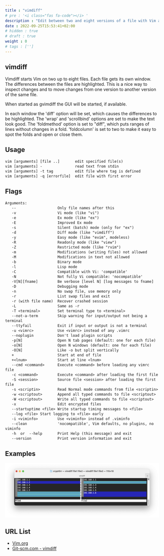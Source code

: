 ```yaml
---
title : "vimdiff"
# pre : '<i class="fas fa-code"></i> '
description : "Edit between two and eight versions of a file with Vim and show differences."
date : 2022-09-25T15:53:41+02:00
# hidden : true
# draft : true
weight : 0
# tags : ['']
---
```


## vimdiff

Vimdiff starts Vim on two up to eight files.  Each file gets its own window.  The differences between the files are highlighted.  This is a nice way to inspect changes and to move changes from one version to another version of the same file.

When started as gvimdiff the GUI will be started, if available.

In each window the 'diff' option will be set, which causes the differences to be highlighted. The 'wrap' and 'scrollbind' options are set to make the text look good. The 'foldmethod' option is set to "diff", which puts ranges of lines without changes in a fold.  'foldcolumn' is set to two to make it easy to spot the folds and open or close them.

## Usage

```plain
vim [arguments] [file ..]       edit specified file(s)
vim [arguments] -               read text from stdin
vim [arguments] -t tag          edit file where tag is defined
vim [arguments] -q [errorfile]  edit file with first error
```

## Flags

```plain
Arguments:
   --                   Only file names after this
   -v                   Vi mode (like "vi")
   -e                   Ex mode (like "ex")
   -E                   Improved Ex mode
   -s                   Silent (batch) mode (only for "ex")
   -d                   Diff mode (like "vimdiff")
   -y                   Easy mode (like "evim", modeless)
   -R                   Readonly mode (like "view")
   -Z                   Restricted mode (like "rvim")
   -m                   Modifications (writing files) not allowed
   -M                   Modifications in text not allowed
   -b                   Binary mode
   -l                   Lisp mode
   -C                   Compatible with Vi: 'compatible'
   -N                   Not fully Vi compatible: 'nocompatible'
   -V[N][fname]         Be verbose [level N] [log messages to fname]
   -D                   Debugging mode
   -n                   No swap file, use memory only
   -r                   List swap files and exit
   -r (with file name)  Recover crashed session
   -L                   Same as -r
   -T <terminal>        Set terminal type to <terminal>
   --not-a-term         Skip warning for input/output not being a terminal
   --ttyfail            Exit if input or output is not a terminal
   -u <vimrc>           Use <vimrc> instead of any .vimrc
   --noplugin           Don't load plugin scripts
   -p[N]                Open N tab pages (default: one for each file)
   -o[N]                Open N windows (default: one for each file)
   -O[N]                Like -o but split vertically
   +                    Start at end of file
   +<lnum>              Start at line <lnum>
   --cmd <command>      Execute <command> before loading any vimrc file
   -c <command>         Execute <command> after loading the first file
   -S <session>         Source file <session> after loading the first file
   -s <scriptin>        Read Normal mode commands from file <scriptin>
   -w <scriptout>       Append all typed commands to file <scriptout>
   -W <scriptout>       Write all typed commands to file <scriptout>
   -x                   Edit encrypted files
   --startuptime <file> Write startup timing messages to <file>
   --log <file> Start logging to <file> early
   -i <viminfo>         Use <viminfo> instead of .viminfo
   --clean              'nocompatible', Vim defaults, no plugins, no viminfo
   -h  or  --help       Print Help (this message) and exit
   --version            Print version information and exit
```

## Examples

![example](images/example.png)

## URL List

- [Vim.org](http://www.vim.org/)
- [Git-scm.com - vimdiff](https://git-scm.com/docs/vimdiff/en)
